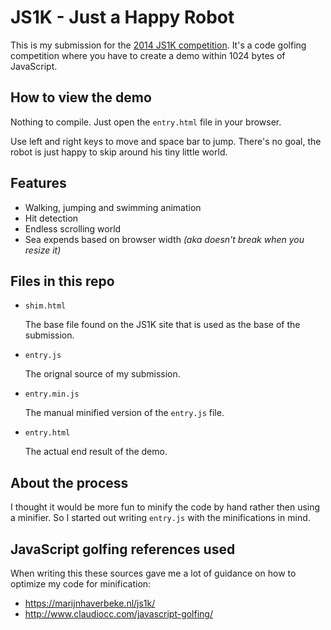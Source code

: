 JS1K - Just a Happy Robot
=========================
This is my submission for the [2014 JS1K competition](http://js1k.com/2014-dragons/).
It's a code golfing competition where you have to create a demo within 1024 bytes of JavaScript.



How to view the demo
--------------------
Nothing to compile. Just open the `entry.html` file in your browser.

Use left and right keys to move and space bar to jump.
There's no goal, the robot is just happy to skip around his tiny little world.



Features
--------
- Walking, jumping and swimming animation
- Hit detection
- Endless scrolling world
- Sea expends based on browser width *(aka doesn't break when you resize it)*



Files in this repo
------------------
- `shim.html`

  The base file found on the JS1K site that is used as the base of the submission.

- `entry.js`

  The orignal source of my submission.

- `entry.min.js`

  The manual minified version of the `entry.js` file.

- `entry.html`

  The actual end result of the demo.



About the process
-----------------
I thought it would be more fun to minify the code by hand rather then using a minifier.
So I started out writing `entry.js` with the minifications in mind.



JavaScript golfing references used
----------------------------------
When writing this these sources gave me a lot of guidance on how to optimize my code for minification:

- https://marijnhaverbeke.nl/js1k/
- http://www.claudiocc.com/javascript-golfing/